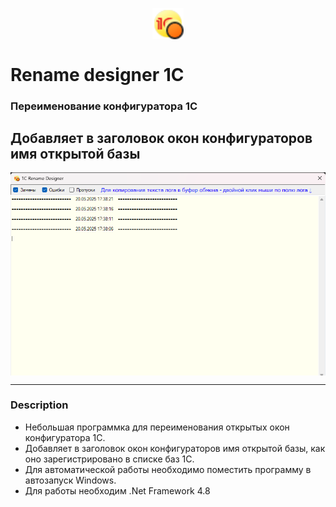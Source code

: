 <img 
    style="display: block; 
           margin-left: auto;
           margin-right: auto;
           width: 10%;"
    src="Sourse/Rename.png" 
    alt="Icon logo">
</img>

# Rename designer 1C  

### Переименование конфигуратора 1С 
## Добавляет в заголовок окон конфигураторов  имя открытой базы  

<img 
    style="display: block; 
           margin-left: auto;
           margin-right: auto;"
    src="Screeen.png" 
    alt="Screeen">

---
### Description  

- Небольшая программка для переименования открытых окон конфигуратора 1С. 
- Добавляет в заголовок окон конфигураторов имя открытой базы, как оно зарегистрировано в списке баз 1С.  
- Для автоматической работы необходимо поместить программу в автозапуск Windows.  
- Для работы необходим .Net Framework 4.8  